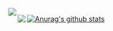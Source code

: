 <a href="https://github.com/anuraghazra/github-readme-stats">
  <img align="left" src="https://github-readme-stats.vercel.app/api?username=xcbyao&show_icons=true&theme=highcontrast" />
</a>

[![Anurag's github stats](https://github-readme-stats.vercel.app/api?username=anuraghazra)](https://github.com/anuraghazra/github-readme-stats)
<img align="left" src="https://github-readme-stats.vercel.app/api/top-langs/?username=xcbyao&layout=compact" />

